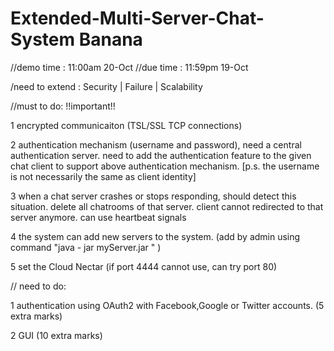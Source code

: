 # Extended-Multi-Server-Chat-System   Banana


//demo time : 11:00am 20-Oct
//due time  : 11:59pm 19-Oct

/need to extend : Security | Failure | Scalability

//must to do: !!important!!

1 encrypted communicaiton (TSL/SSL TCP connections)

2 authentication mechanism (username and password), need a central authentication server.
    need to add the authentication feature to the given chat client to support above authentication mechanism.
    [p.s. the username is not necessarily the same as client identity]
    
3 when a chat server crashes or stops responding, should detect this situation. delete all chatrooms of that server. client cannot redirected to that server anymore.
   can use heartbeat signals

4 the system can add new servers to the system. (add by admin using command "java - jar myServer.jar <any arguments>" ) 

5 set the Cloud Nectar (if port 4444 cannot use, can try port 80)

// need to do:

1 authentication using OAuth2 with Facebook,Google or Twitter accounts. (5 extra marks)

2 GUI (10 extra marks)

